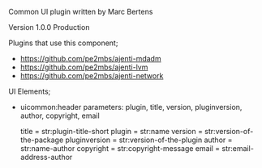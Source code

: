 Common UI plugin written by Marc Bertens

Version 1.0.0 Production

Plugins that use this component;
* https://github.com/pe2mbs/ajenti-mdadm
* https://github.com/pe2mbs/ajenti-lvm
* https://github.com/pe2mbs/ajenti-network

UI Elements;

* uicommon:header
  parameters: plugin, title, version, pluginversion, author, copyright, email

  title         = str:plugin-title-short
  plugin        = str:name
  version       = str:version-of-the-package
  pluginversion = str:version-of-the-plugin
  author        = str:name-author
  copyright     = str:copyright-message
  email         = str:email-address-author
